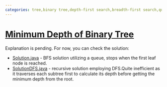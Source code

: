 ```yaml
---
categories: tree,binary tree,depth-first search,breadth-first search,queue
---
```


# [Minimum Depth of Binary Tree](https://leetcode.com/problems/minimum-depth-of-binary-tree/)

Explanation is pending. For now, you can check the solution:

- [Solution.java](./Solution.java) - BFS solution utilizing a queue, stops when the first leaf node is reached.
- [SolutionDFS.java](./SolutionDFS.java) - recursive solution employing DFS.Quite inefficient as it traverses each subtree first to calculate its depth before getting the minimum depth from the root.
